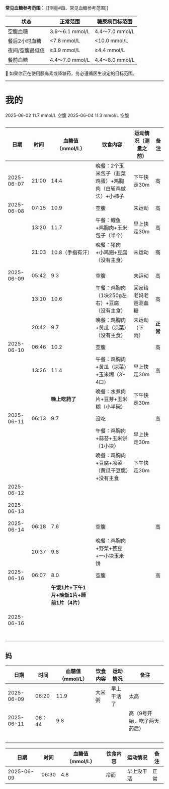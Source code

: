 **常见血糖参考范围：**
[[测量#四、常见血糖参考范围]]

| 状态       | 正常范围           | 糖尿病目标范围        |
| -------- | -------------- | -------------- |
| 空腹血糖     | 3.9～6.1 mmol/L | 4.4～7.0 mmol/L |
| 餐后2小时血糖  | <7.8 mmol/L    | <10.0 mmol/L   |
| 夜间/空腹最低值 | ≥3.9 mmol/L    | ≥4.4 mmol/L    |
| 餐前血糖     | 4.4～7.0 mmol/L | 4.4～8.0 mmol/L |
📌 如果你正在使用胰岛素或降糖药，务必遵循医生设定的目标范围。

---
# 我的
2025-06-02 11.7 mmol/L 空腹
2025-06-04 11.3 mmol/L 空腹

## 

| 日期         | 时间    | 血糖值（mmol/L）                 | 饮食内容                           | 运动情况（测量之前） | 备注     |
| ---------- | ----- | --------------------------- | ------------------------------ | ---------- | ------ |
| 2025-06-07 | 21:00 | 14.4                        | 晚餐：2个玉米包子（韭菜鸡蛋）+鸡胸肉（白斩鸡做法）+小柿子 | 下午快走30m    | 高      |
| 2025-06-08 | 07:15 | 10.9                        | 空腹                             | 未运动        | 高      |
|            | 13:20 | 11.7                        | 午餐：鲤鱼+鸡胸肉+玉米包子（半个）             | 早上快走30m    | 高      |
|            | 21:03 | 10.8（手指有汗）                  | 晚餐：猪肉+小鸡翅+豆腐（没有主食）             | 未运动        | 高      |
|            |       |                             |                                |            |        |
|            |       |                             |                                |            |        |
| 2025-06-09 | 05:42 | 9.3                         | 空腹                             | 未运动        | 高      |
|            | 13:10 | 10.6                        | 午餐：鸡胸肉（1块250g左右）+豆腐（没有主食）      | 回家给老妈老爸测血糖 | 高      |
|            | 20:42 | 9.7                         | 晚餐：鸡胸肉+黄瓜（凉菜）（没有主食）            | 未运动（下雨）    | **正常** |
| 2025-06-10 | 06:46 | 10.2                        | 空腹                             |            | 高      |
|            | 13:26 | 11.4                        | 午餐：鸡胸肉+黄瓜（凉菜）+玉米糊（3-4口）        | 早上快走30m    | 高      |
|            |       | **晚上吃药了**                   | 晚餐：水煮肉片+豆芽+玉米糊（小半碗）            | 下午快走30m    |        |
| 2025-06-11 | 06:13 | 9.7                         | 没吃                             |            | 高      |
|            |       |                             | 午餐：鸡胸肉+蒜苔+玉米饼（1小块）             | 早上快走30m    |        |
|            |       |                             | 晚餐：鸡胸肉+豆腐+凉菜（黄瓜干豆腐）+没有主食       | 下午快走30m    |        |
| 2025-06-12 |       |                             |                                |            |        |
|            |       |                             |                                |            |        |
|            |       |                             |                                |            |        |
| 2025-06-13 |       |                             |                                |            |        |
|            |       |                             |                                |            |        |
|            |       |                             |                                |            |        |
| 2025-06-14 | 06:18 | 7.6                         | 空腹                             |            | 高      |
|            |       |                             |                                |            |        |
|            | 20:37 | 9.8                         | 晚餐：鸡胸肉+野菜+芸豆+一小块玉米饼            |            |        |
| 2025-06-16 | 06:07 | 8.0                         | 空腹                             |            | 高      |
|            |       | **午饭1片+下午1片+晚饭1片+睡前1片（4片）** |                                |            |        |
|            |       |                             |                                |            |        |
|            |       |                             |                                |            |        |
|            |       |                             |                                |            |        |
| 2025-06-16 |       |                             |                                |            |        |
|            |       |                             |                                |            |        |
|            |       |                             |                                |            |        |
|            |       |                             |                                |            |        |
|            |       |                             |                                |            |        |
|            |       |                             |                                |            |        |
|            |       |                             |                                |            |        |
|            |       |                             |                                |            |        |

## 妈

| 日期         | 时间    | 血糖值（mmol/L） | 饮食内容 | 运动情况  | 备注             |
| ---------- | ----- | ----------- | ---- | ----- | -------------- |
| 2025-06-09 | 06:20 | 11.9        | 大米粥  | 早上干活了 | 太高             |
| 2025-06-11 | 06：44 | 9.8         |      |       | 高（9号开始，吃了两天药后） |
|            |       |             |      |       |                |
|            |       |             |      |       |                |
|            |       |             |      |       |                |
|            |       |             |      |       |                |
|            |       |             |      |       |                |



| 日期         | 时间    | 血糖值（mmol/L） | 饮食内容 | 运动情况  | 备注  |
| ---------- | ----- | ----------- | ---- | ----- | --- |
| 2025-06-09 | 06:30 | 4.8         | 冷面   | 早上没干活 | 正常  |
